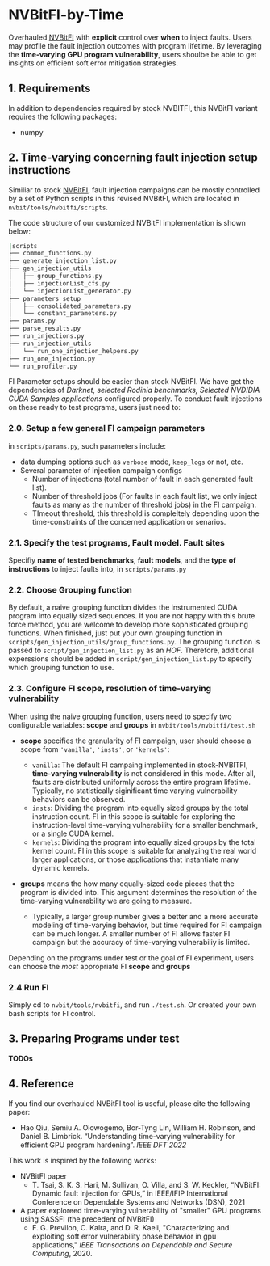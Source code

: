 # NVBitFI-by-Time
Overhauled [NVBitFI](https://github.com/NVlabs/nvbitfi) with **explicit** control over **when** to inject faults. Users may profile the fault injection outcomes with program lifetime. 
By leveraging the **time-varying GPU program vulnerability**, users shoulbe be able to get insights on efficient soft error mitigation strategies.

## 1. Requirements
In addition to dependencies required by stock NVBITFI, this NVBitFI variant requires the following packages:
* numpy

## 2. Time-varying concerning fault injection setup instructions

Similiar to stock [NVBitFI](https://github.com/NVlabs/nvbitfi), fault injection campaigns can be mostly controlled by a set of Python scripts in this revised NVBitFI, which are located in ```nvbit/tools/nvbitfi/scripts```. 

The code structure of our customized NVBitFI implementation is shown below: 

```bash
|scripts
├── common_functions.py
├── generate_injection_list.py
├── gen_injection_utils
│   ├── group_functions.py
│   ├── injectionList_cfs.py
│   └── injectionList_generator.py
├── parameters_setup
│   ├── consolidated_parameters.py
│   └── constant_parameters.py
├── params.py
├── parse_results.py
├── run_injections.py
├── run_injection_utils
│   └── run_one_injection_helpers.py
├── run_one_injection.py
└── run_profiler.py
```

FI Parameter setups should be easier than stock NVBitFI. We have get the dependencies of *Darknet, selected Rodinia benchmarks, Selected NVDIDIA CUDA Samples applications* configured properly. To conduct fault injections on these ready to test programs, users just need to:

### 2.0. Setup a few general FI campaign parameters 
in ```scripts/params.py```, such parameters include: 
* data dumping options such as ```verbose``` mode, ```keep_logs``` or not, etc.
* Several parameter of injection campaign configs
    * Number of injections (total number of fault in each generated fault list).
    * Number of threshold jobs (For faults in each fault list, we only inject faults as many as the number of threshold jobs) in the FI campaign.
    * TImeout threshold, this threshold is compleltely depending upon the time-constraints of the concerned application or senarios. 

### 2.1. Specify the test programs, Fault model. Fault sites
Specifiy **name of tested benchmarks**, **fault models**, and the **type of instructions** to inject faults into, in ```scripts/params.py``` 

### 2.2. Choose Grouping function
By default, a naive grouping function divides the instrumented CUDA program into equally sized sequences. If you are not happy with this brute force method, you are welcome to develop more sophisticated grouping functions. When finished, just put your own grouping function in ```scripts/gen_injection_utils/group_functions.py```. The grouping function is passed to ```script/gen_injection_list.py``` as an *HOF*. Therefore, additional experssions should be added in ```script/gen_injection_list.py``` to specify which grouping function to use.

### 2.3. Configure FI scope, resolution of time-varying vulnerability
When using the naive grouping function, users need to specify two configurable variables: **scope** and **groups** in ```nvbit/tools/nvbitfi/test.sh```
*  **scope** specifies the granularity of FI campaign, user should choose a scope from ```'vanilla'```, ```'insts'```, or ```'kernels'```:
    * ```vanilla```: The default FI campaing implemented in stock-NVBITFI, **time-varying vulnerability** is not considered in this mode. After all, faults are distributed uniformly across the entire program lifetime. Typically, no statistically siginificant time varying vulnerability behaviors can be observed. 
    * ```insts```: Dividing the program into equally sized groups by the total instruction count. FI in this scope is suitable for exploring the instruction-level time-varying vulnerability for a smaller benchmark, or a single CUDA kernel.
    * ```kernels```: Dividing the program into equally sized groups by the total kernel count. FI in this scope is suitable for analyzing the real world larger applications, or those applications that instantiate many dynamic kernels.

* **groups** means the how many equally-sized code pieces that the program is divided into. This argument determines the resolution of the time-varying vulnerability we are going to measure. 
    * Typically, a larger group number gives a better and a more accurate modeling of time-varying behavior, but time required for FI campaign can be much longer. A smaller number of FI allows faster FI campaign but the accuracy of time-varying vulnerabiliy is limited.  

Depending on the programs under test or the goal of FI experiment, users can choose the *most* appropriate FI **scope** and **groups**

### 2.4 Run FI
Simply cd to ```nvbit/tools/nvbitfi```, and run ```./test.sh```. Or created your own bash scripts for FI control. 

## 3. Preparing Programs under test
**TODOs** 

## 4. Reference
If you find our overhauled NVBitFI tool is useful, please cite the following paper: 
* Hao Qiu, Semiu A. Olowogemo, Bor-Tyng Lin, William H. Robinson, and Daniel B. Limbrick. “Understanding time-varying vulnerability for efficient GPU program hardening”. *IEEE DFT 2022* 

This work is inspired by the following works:
* NVBitFI paper
    * T. Tsai, S. K. S. Hari, M. Sullivan, O. Villa, and S. W. Keckler, “NVBitFI: Dynamic fault injection for GPUs,” in IEEE/IFIP International Conference on Dependable Systems and Networks (DSN), 2021
* A paper exploreed time-varying vulnerability of "smaller" GPU programs using SASSFI (the precedent of NVBitFI)
    * F. G. Previlon, C. Kalra, and D. R. Kaeli, "Characterizing and exploiting soft error vulnerability phase behavior in gpu applications," *IEEE Transactions on Dependable and Secure Computing*, 2020.
